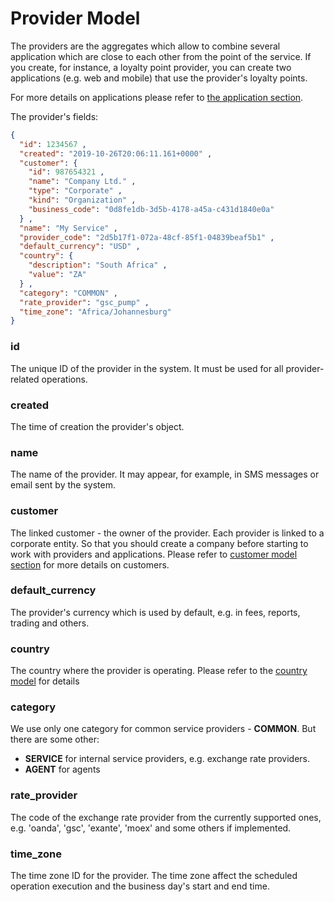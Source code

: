 # Provider Model

The providers are the aggregates which allow to combine several application
which are close to each other from the point of the service. If you create,
for instance, a loyalty point provider, you can create two applications
(e.g. web and mobile) that use the provider's loyalty points.

For more details on applications please refer to
[the application section](../applications/applications.md).

The provider's fields:

```json
{
  "id": 1234567 ,
  "created": "2019-10-26T20:06:11.161+0000" ,
  "customer": {
    "id": 987654321 ,
    "name": "Company Ltd." ,
    "type": "Corporate" ,
    "kind": "Organization" ,
    "business_code": "0d8fe1db-3d5b-4178-a45a-c431d1840e0a"
  } ,
  "name": "My Service" ,
  "provider_code": "2d5b17f1-072a-48cf-85f1-04839beaf5b1" ,
  "default_currency": "USD" ,
  "country": {
    "description": "South Africa" ,
    "value": "ZA"
  } ,
  "category": "COMMON" ,
  "rate_provider": "gsc_pump" ,
  "time_zone": "Africa/Johannesburg"
}
```

### id

The unique ID of the provider in the system. It must be used for all provider-related operations.

### created

The time of creation the provider's object.

### name

The name of the provider. It may appear, for example, in SMS messages or email sent by the system.

### customer

The linked customer - the owner of the provider. Each provider is linked to
a corporate entity. So that you should create a company before starting to work
with providers and applications. Please refer to [customer model section](./customer.md)
for more details on customers.

### default_currency

The provider's currency which is used by default, e.g. in fees, reports, trading and
others.

### country

The country where the provider is operating. Please refer to the [country model](../models/directories/country.md)
for details

### category

We use only one category for common service providers - **COMMON**. But there are some
other:

- **SERVICE** for internal service providers, e.g. exchange rate providers.
- **AGENT** for agents

### rate_provider

The code of the exchange rate provider from the currently supported ones, e.g.
'oanda', 'gsc', 'exante', 'moex' and some others if implemented.

### time_zone

The time zone ID for the provider. The time zone affect the scheduled operation
execution and the business day's start and end time.
